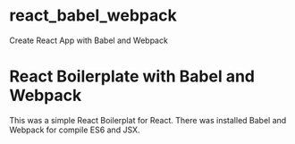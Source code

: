 # react_babel_webpack
Create React App with Babel and Webpack

# React Boilerplate with Babel and Webpack
This was a simple React Boilerplat for React. 
There was installed Babel and Webpack for compile ES6 and JSX.
